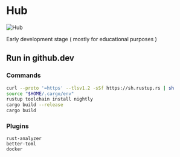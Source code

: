 # Hub

![Hub](https://github.com/rhiaqey/hub/actions/workflows/commit.yml/badge.svg)

Early development stage ( mostly for educational purposes )

## Run in github.dev

### Commands

```sh
curl --proto '=https' --tlsv1.2 -sSf https://sh.rustup.rs | sh
source "$HOME/.cargo/env"
rustup toolchain install nightly
cargo build --release
cargo build
```

### Plugins

```
rust-analyzer
better-toml
docker
```
